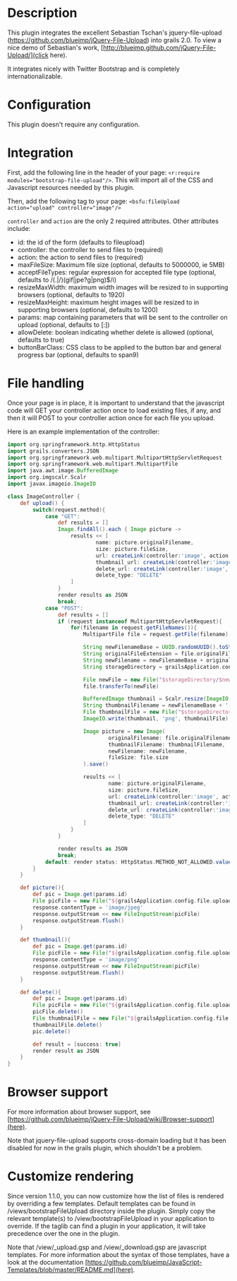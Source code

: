 Description
===========
This plugin integrates the excellent Sebastian Tschan's jquery-file-upload (https://github.com/blueimp/jQuery-File-Upload)
into grails 2.0. To view a nice demo of Sebastian's work, [http://blueimp.github.com/jQuery-File-Upload/](click here).

It integrates nicely with Twitter Bootstrap and is completely internationalizable.

Configuration
=============

This plugin doesn't require any configuration.

Integration
===========

First, add the following line in the header of your page: `<r:require modules="bootstrap-file-upload"/>`.
This will import all of the CSS and Javascript resources needed by this plugin.

Then, add the following tag to your page: `<bsfu:fileUpload action="upload" controller="image"/>`

`controller` and `action` are the only 2 required attributes. Other attributes include:

* id: the id of the form (defaults to fileupload)
* controller: the controller to send files to (required)
* action: the action to send files to (required)
* maxFileSize: Maximum file size (optional, defaults to 5000000, ie 5MB)
* acceptFileTypes: regular expression for accepted file type (optional, defaults to /(\.|\/)(gif|jpe?g|png)$/i)
* resizeMaxWidth: maximum width images will be resized to in supporting browsers (optional, defaults to 1920)
* resizeMaxHeight: maximum height images will be resized to in supporting browsers (optional, defaults to 1200)
* params: map containing parameters that will be sent to the controller on upload (optional, defaults to [:])
* allowDelete: boolean indicating whether delete is allowed (optional, defaults to true)
* buttonBarClass: CSS class to be applied to the button bar and general progress bar (optional, defaults to span9)

File handling
=============

Once your page is in place, it is important to understand that the javascript code will GET your controller action once
to load existing files, if any, and then it will POST to your controller action once for each file you upload.

Here is an example implementation of the controller:

```groovy
import org.springframework.http.HttpStatus
import grails.converters.JSON
import org.springframework.web.multipart.MultipartHttpServletRequest
import org.springframework.web.multipart.MultipartFile
import java.awt.image.BufferedImage
import org.imgscalr.Scalr
import javax.imageio.ImageIO

class ImageController {
    def upload() {
        switch(request.method){
            case "GET":
                def results = []
                Image.findAll().each { Image picture ->
                    results << [
                            name: picture.originalFilename,
                            size: picture.fileSize,
                            url: createLink(controller:'image', action:'picture', id: picture.id),
                            thumbnail_url: createLink(controller:'image', action:'thumbnail', id: picture.id),
                            delete_url: createLink(controller:'image', action:'delete', id: picture.id),
                            delete_type: "DELETE"
                    ]
                }
                render results as JSON
                break;
            case "POST":
                def results = []
                if (request instanceof MultipartHttpServletRequest){
                    for(filename in request.getFileNames()){
                        MultipartFile file = request.getFile(filename)

                        String newFilenameBase = UUID.randomUUID().toString()
                        String originalFileExtension = file.originalFilename.substring(file.originalFilename.lastIndexOf("."))
                        String newFilename = newFilenameBase + originalFileExtension
                        String storageDirectory = grailsApplication.config.file.upload.directory?:'/tmp'

                        File newFile = new File("$storageDirectory/$newFilename")
                        file.transferTo(newFile)

                        BufferedImage thumbnail = Scalr.resize(ImageIO.read(newFile), 290);
                        String thumbnailFilename = newFilenameBase + '-thumbnail.png'
                        File thumbnailFile = new File("$storageDirectory/$thumbnailFilename")
                        ImageIO.write(thumbnail, 'png', thumbnailFile)

                        Image picture = new Image(
                                originalFilename: file.originalFilename,
                                thumbnailFilename: thumbnailFilename,
                                newFilename: newFilename,
                                fileSize: file.size
                        ).save()

                        results << [
                                name: picture.originalFilename,
                                size: picture.fileSize,
                                url: createLink(controller:'image', action:'picture', id: picture.id),
                                thumbnail_url: createLink(controller:'image', action:'thumbnail', id: picture.id),
                                delete_url: createLink(controller:'image', action:'delete', id: picture.id),
                                delete_type: "DELETE"
                        ]
                    }
                }

                render results as JSON
                break;
            default: render status: HttpStatus.METHOD_NOT_ALLOWED.value()
        }
    }

    def picture(){
        def pic = Image.get(params.id)
        File picFile = new File("${grailsApplication.config.file.upload.directory?:'/tmp'}/${pic.newFilename}")
        response.contentType = 'image/jpeg'
        response.outputStream << new FileInputStream(picFile)
        response.outputStream.flush()
    }

    def thumbnail(){
        def pic = Image.get(params.id)
        File picFile = new File("${grailsApplication.config.file.upload.directory?:'/tmp'}/${pic.thumbnailFilename}")
        response.contentType = 'image/png'
        response.outputStream << new FileInputStream(picFile)
        response.outputStream.flush()
    }

    def delete(){
        def pic = Image.get(params.id)
        File picFile = new File("${grailsApplication.config.file.upload.directory?:'/tmp'}/${pic.newFilename}")
        picFile.delete()
        File thumbnailFile = new File("${grailsApplication.config.file.upload.directory?:'/tmp'}/${pic.thumbnailFilename}")
        thumbnailFile.delete()
        pic.delete()

        def result = [success: true]
        render result as JSON
    }
}

```

Browser support
===============

For more information about browser support, see [https://github.com/blueimp/jQuery-File-Upload/wiki/Browser-support](here).

Note that jquery-file-upload supports cross-domain loading but it has been disabled for now in the grails plugin,
which shouldn't be a problem.

Customize rendering
===================

Since version 1.1.0, you can now customize how the list of files is rendered by overriding a few templates. Default templates
can be found in /views/bootstrapFileUpload directory inside the plugin. Simply copy the relevant template(s) to /view/bootstrapFileUpload
in your application to override. If the taglib can find a plugin in your application, it will take precedence over the one in the plugin.

Note that /view/_upload.gsp and /view/_download.gsp are javascript templates. For more information about the syntax of those
templates, have a look at the documentation [https://github.com/blueimp/JavaScript-Templates/blob/master/README.md](here).